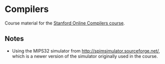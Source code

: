 # Compilers

Course material for the [Stanford Online Compilers course](https://online.stanford.edu/courses/soe-ycscs1-compilers).

## Notes

* Using the MIPS32 simulator from http://spimsimulator.sourceforge.net/,
  which is a newer version of the simulator originally used in the course.